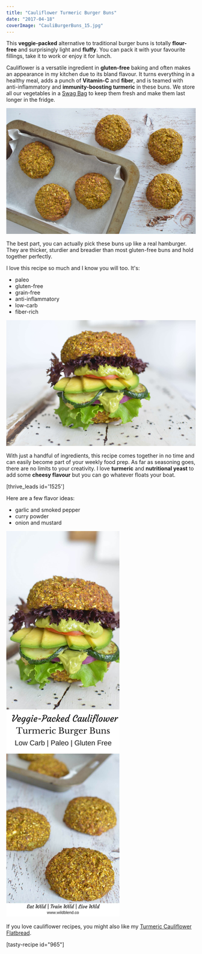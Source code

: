```yaml
---
title: "Cauliflower Turmeric Burger Buns"
date: "2017-04-18"
coverImage: "CauliBurgerBuns_15.jpg"
---
```


This **veggie-packed** alternative to traditional burger buns is totally **flour-free** and surprisingly light and **fluffy**. You can pack it with your favourite fillings, take it to work or enjoy it for lunch.

Cauliflower is a versatile ingredient in **gluten-free** baking and often makes an appearance in my kitchen due to its bland flavour. It turns everything in a healthy meal, adds a punch of **Vitamin-C** and **fiber**, and is teamed with anti-inflammatory and **immunity-boosting turmeric** in these buns. We store all our vegetables in a [Swag Bag](https://t.cfjump.com/52650/t/14846?Url=https%3a%2f%2fwww.biome.com.au%2freduce-and-reuse%2f17237-the-swag-produce-storage-bag-individual-small.html) to keep them fresh and make them last longer in the fridge.

![cauliflower burger](images/CauliBurgerBuns_10.jpg)

The best part, you can actually pick these buns up like a real hamburger. They are thicker, sturdier and breadier than most gluten-free buns and hold together perfectly.

I love this recipe so much and I know you will too. It's:

- paleo
- gluten-free
- grain-free
- anti-inflammatory
- low-carb
- fiber-rich

![veggie stuffed cauliflower burger](images/CauliBurgerBuns_15.jpg)

With just a handful of ingredients, this recipe comes together in no time and can easily become part of your weekly food prep. As far as seasoning goes, there are no limits to your creativity. I love **turmeric** and **nutritional yeast** to add some **cheesy flavour** but you can go whatever floats your boat.

\[thrive\_leads id='1525'\]

Here are a few flavor ideas:

- garlic and smoked pepper
- curry powder
- onion and mustard

![Cauliflower Turmeric Burger Buns](images/Pin-Cauliflower-Turmeric-Burger-Buns.jpg)

If you love cauliflower recipes, you might also like my [Turmeric Cauliflower Flatbread](https://www.wildblend.co/cauliflower-flatbread/).

\[tasty-recipe id="965"\]
